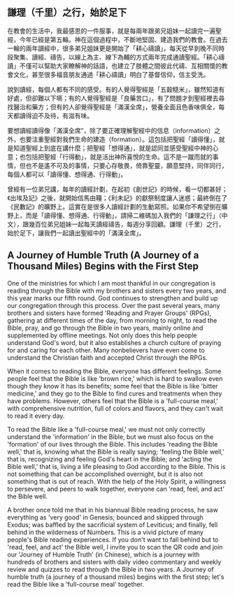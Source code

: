 ## 謙理（千里）之行，始於足下

在教會的生活中，我最感恩的一件服事，就是每兩年跟弟兄姐妹一起讀完一遍聖經，今年已經是第五輪。神在這個過程中，不斷地堅固、建造我們的教會。在過去一輪的兩年讀經中，很多弟兄姐妹更是開始了「耕心禱讀」，每天從早到晚不同時段聚集、讀經、禱告，以線上為主、線下為輔的方式兩年完成通讀聖經。「耕心禱讀」不僅可以幫助大家瞭解神的話語，也建立了肢體之間彼此代禱、互相關懷的教會文化，甚至很多福音朋友通過「耕心禱讀」明白了基督信仰，信主受洗。

說到讀經，每個人都有不同的感受。有的人覺得聖經是「五穀糙米」，雖然知道有好處，但卻難以下嚥；有的人覺得聖經是「良藥苦口」，有了問題才到聖經裡去尋找醫治和藥方；但有的人卻覺得聖經是「滿漢全席」，營養全面且色香味俱全，每天都讀得迫不及待，有滋有味。

要想讀經讀得像「滿漢全席”，除了要正確理解聖經中的信息（information）之外，也要注重聖經對我們生命的建造（formation）。這包括把聖經「讀得懂」，就是知道聖經上到底在講什麼；把聖經「想得通」，就是認同並感受聖經中神的心意；也包括把聖經「行得動」，就是活出神所喜悅的生命。這不是一蹴而就的事情，但也不是遙不可及的事情，只要心存敬畏，倚靠聖靈，願意堅持，同伴同行，每個人都可以「讀得懂、想得通、行得動」。

曾經有一位弟兄講，每年的讀經計劃，在起初《創世記》的時候，看一切都甚好；《出埃及記》之後，就開始信馬由韁；《利未記》的獻祭制度讓人迷惑；最終倒在了《民數記》的曠野上。這實在是很多人讀經計劃的生動寫照。如果你不希望倒在曠野上，而是「讀得懂、想得通、行得動」，請掃二維碼加入我們的「謙理之行」（中文），跟幾百位弟兄姐妹一起每天讀經禱告，每週分享回顧。謙理（千里）之行，始於足下，讓我們一起讀出聖經中的「滿漢全席」。

## A Journey of Humble Truth (A Journey of a Thousand Miles) Begins with the First Step
One of the ministries for which I am most thankful in our congregation is reading through the Bible with my brothers and sisters every two years, and this year marks our fifth round. God continues to strengthen and build up our congregation through this process. Over the past several years, many brothers and sisters have formed 'Reading and Prayer Groups' (RPGs), gathering at different times of the day, from morning to night, to read the Bible, pray, and go through the Bible in two years, mainly online and supplemented by offline meetings. Not only does this help people understand God's word, but it also establishes a church culture of praying for and caring for each other. Many nonbelievers have even come to understand the Christian faith and accepted Christ through the RPGs.

When it comes to reading the Bible, everyone has different feelings. Some people feel that the Bible is like 'brown rice,' which is hard to swallow even though they know it has its benefits; some feel that the Bible is like 'bitter medicine,' and they go to the Bible to find cures and treatments when they have problems. However, others feel that the Bible is a 'full-course meal,' with comprehensive nutrition, full of colors and flavors, and they can't wait to read it every day.

To read the Bible like a 'full-course meal,' we must not only correctly understand the 'information' in the Bible, but we must also focus on the 'formation' of our lives through the Bible. This includes 'reading the Bible well,' that is, knowing what the Bible is really saying; 'feeling the Bible well,' that is, recognizing and feeling God's heart in the Bible; and 'acting the Bible well,' that is, living a life pleasing to God according to the Bible. This is not something that can be accomplished overnight, but it is also not something that is out of reach. With the help of the Holy Spirit, a willingness to persevere, and peers to walk together, everyone can 'read, feel, and act' the Bible well.

A brother once told me that in his biannual Bible reading process, he saw everything as 'very good' in Genesis; bounced and skipped through Exodus; was baffled by the sacrificial system of Leviticus; and finally, fell behind in the wilderness of Numbers. This is a vivid picture of many people's Bible reading experiences. If you don't want to fall behind but to 'read, feel, and act' the Bible well, I invite you to scan the QR code and join our 'Journey of Humble Truth' (in Chinese), which is a journey with hundreds of brothers and sisters with daily video commentary and weekly review and quizzes to read through the Bible in two years. A Journey of humble truth (a journey of a thousand miles) begins with the first step; let's read the Bible like a 'full-course meal' together.

